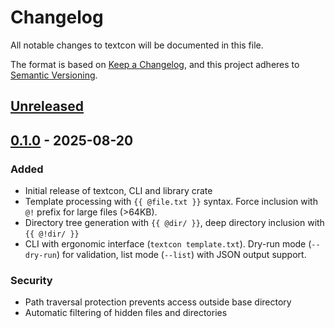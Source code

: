 # Changelog

All notable changes to textcon will be documented in this file.

The format is based on [Keep a Changelog](https://keepachangelog.com/en/1.0.0/),
and this project adheres to [Semantic Versioning](https://semver.org/spec/v2.0.0.html).

## [Unreleased]

## [0.1.0] - 2025-08-20

### Added
- Initial release of textcon, CLI and library crate
- Template processing with `{{ @file.txt }}` syntax. Force inclusion with `@!` prefix for large files (>64KB).
- Directory tree generation with `{{ @dir/ }}`, deep directory inclusion with `{{ @!dir/ }}`
- CLI with ergonomic interface (`textcon template.txt`). Dry-run mode (`--dry-run`) for validation, list mode (`--list`) with JSON output support.

### Security
- Path traversal protection prevents access outside base directory
- Automatic filtering of hidden files and directories

[Unreleased]: https://github.com/0x484558/textcon/compare/v0.1.0...HEAD
[0.1.0]: https://github.com/0x484558/textcon/releases/tag/v0.1.0
